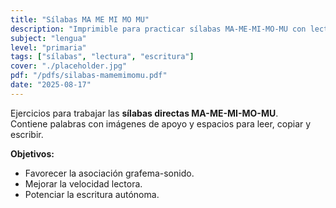 ```yaml
---
title: "Sílabas MA ME MI MO MU"
description: "Imprimible para practicar sílabas MA-ME-MI-MO-MU con lectura y escritura."
subject: "lengua"
level: "primaria"
tags: ["sílabas", "lectura", "escritura"]
cover: "./placeholder.jpg"
pdf: "/pdfs/silabas-mamemimomu.pdf"
date: "2025-08-17"
---
```


Ejercicios para trabajar las **sílabas directas MA-ME-MI-MO-MU**.  
Contiene palabras con imágenes de apoyo y espacios para leer, copiar y escribir.

**Objetivos:**
- Favorecer la asociación grafema-sonido.  
- Mejorar la velocidad lectora.  
- Potenciar la escritura autónoma.

